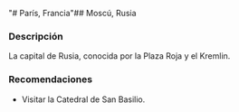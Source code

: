 "# París, Francia"## Moscú, Rusia

### Descripción
La capital de Rusia, conocida por la Plaza Roja y el Kremlin.

### Recomendaciones
- Visitar la Catedral de San Basilio.
